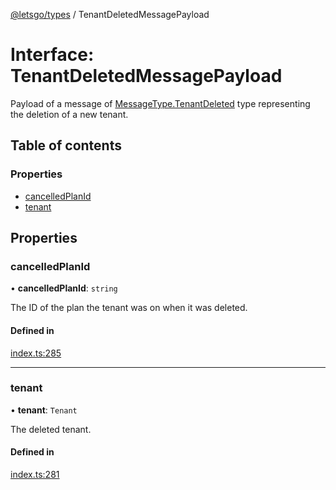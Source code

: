 [@letsgo/types](../README.md) / TenantDeletedMessagePayload

# Interface: TenantDeletedMessagePayload

Payload of a message of [MessageType.TenantDeleted](../enums/MessageType.md#tenantdeleted) type representing the deletion of a new tenant.

## Table of contents

### Properties

- [cancelledPlanId](TenantDeletedMessagePayload.md#cancelledplanid)
- [tenant](TenantDeletedMessagePayload.md#tenant)

## Properties

### cancelledPlanId

• **cancelledPlanId**: `string`

The ID of the plan the tenant was on when it was deleted.

#### Defined in

[index.ts:285](https://github.com/tjanczuk/letsgo/blob/4d5649a/packages/types/src/index.ts#L285)

___

### tenant

• **tenant**: `Tenant`

The deleted tenant.

#### Defined in

[index.ts:281](https://github.com/tjanczuk/letsgo/blob/4d5649a/packages/types/src/index.ts#L281)
